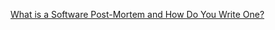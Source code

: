 
[What is a Software Post-Mortem and How Do You Write One?](https://www.freecodecamp.org/news/what-is-a-software-post-mortem)
